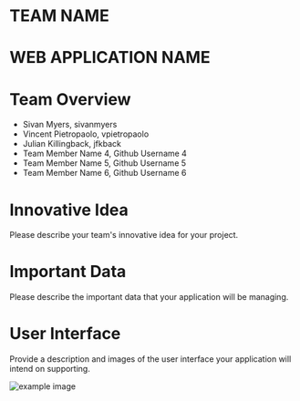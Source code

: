 # TEAM NAME

# WEB APPLICATION NAME

# Team Overview

* Sivan Myers, sivanmyers
* Vincent Pietropaolo, vpietropaolo
* Julian Killingback, jfkback
* Team Member Name 4, Github Username 4
* Team Member Name 5, Github Username 5
* Team Member Name 6, Github Username 6

# Innovative Idea

Please describe your team's innovative idea for your project.

# Important Data

Please describe the important data that your application will be managing.

# User Interface

Provide a description and images of the user interface your
application will intend on supporting.

![example image](imgs/chick.jpg)

